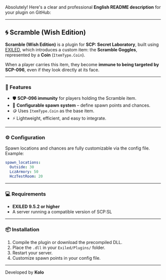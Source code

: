 Absolutely! Here's a clear and professional **English README description** for your plugin on GitHub:

---

## 🌀 Scramble (Wish Edition)

**Scramble (Wish Edition)** is a plugin for **SCP: Secret Laboratory**, built using [EXILED](https://gitlab.com/exmod-team/EXILED), which introduces a custom item: the **Scramble Goggles**, represented by a **Coin** (`ItemType.Coin`).

When a player carries this item, they become **immune to being targeted by SCP-096**, even if they look directly at its face.

---

### 🔧 Features

* 🛡️ **SCP-096 immunity** for players holding the Scramble item.
* 🎲 **Configurable spawn system** – define spawn points and chances.
* 🪙 Uses `ItemType.Coin` as the base item.
* ⚡ Lightweight, efficient, and easy to integrate.

---

### ⚙️ Configuration

Spawn locations and chances are fully customizable via the config file. Example:

```yaml
spawn_locations:
  Outside: 30
  LczArmory: 50
  HczTestRoom: 20
```

---

### 💻 Requirements

* **EXILED 9.5.2 or higher**
* A server running a compatible version of SCP\:SL

---

### 📦 Installation

1. Compile the plugin or download the precompiled DLL.
2. Place the `.dll` in your `Exiled/Plugins/` folder.
3. Restart your server.
4. Customize spawn points in your config file.

---


Developed by **Kolo**

